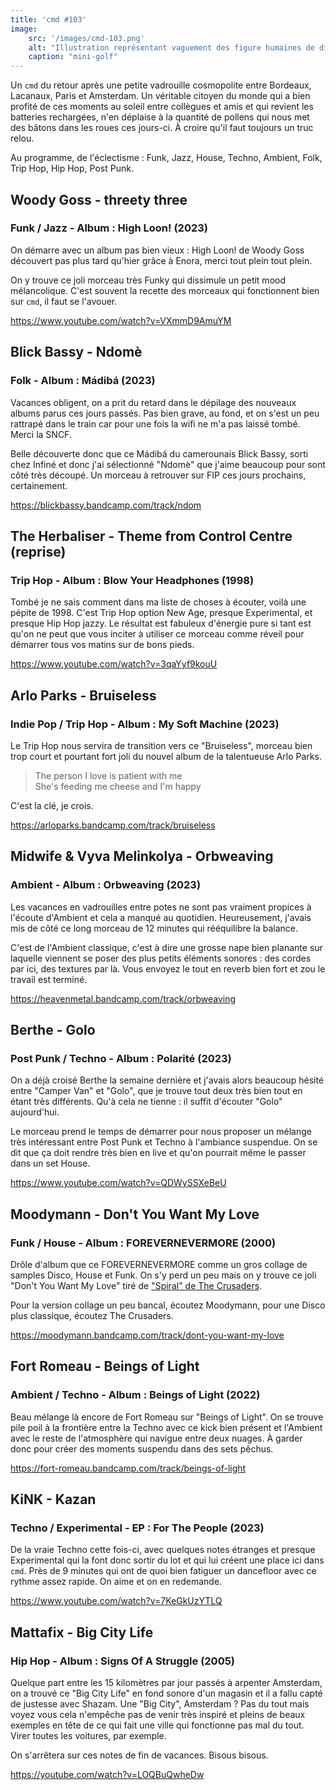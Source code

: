 ```yaml
---
title: 'cmd #103'
image:
    src: '/images/cmd-103.png'
    alt: "Illustration représentant vaguement des figure humaines de différentes couleurs"
    caption: "mini-golf"
---
```


Un `cmd` du retour après une petite vadrouille cosmopolite entre Bordeaux, Lacanaux, Paris et Amsterdam. Un véritable citoyen du monde qui a bien profité de ces moments au soleil entre collègues et amis et qui revient les batteries rechargées, n'en déplaise à la quantité de pollens qui nous met des bâtons dans les roues ces jours-ci. À croire qu'il faut toujours un truc relou.

Au programme, de l'éclectisme : Funk, Jazz, House, Techno, Ambient, Folk, Trip Hop, Hip Hop, Post Punk. 



## Woody Goss - threety three

### Funk / Jazz - Album : High Loon! (2023)

On démarre avec un album pas bien vieux : High Loon! de Woody Goss découvert pas plus tard qu'hier grâce à Enora, merci tout plein tout plein.

On y trouve ce joli morceau très Funky qui dissimule un petit mood mélancolique. C'est souvent la recette des morceaux qui fonctionnent bien sur `cmd`, il faut se l'avouer.

https://www.youtube.com/watch?v=VXmmD9AmuYM



## Blick Bassy - Ndomè

### Folk - Album : M​á​dibá (2023)

Vacances obligent, on a prit du retard dans le dépilage des nouveaux albums parus ces jours passés. Pas bien grave, au fond, et on s'est un peu rattrapé dans le train car pour une fois la wifi ne m'a pas laissé tombé. Merci la SNCF.

Belle découverte donc que ce M​á​dibá du camerounais Blick Bassy, sorti chez Infiné et donc j'ai sélectionné "Ndomè" que j'aime beaucoup pour sont côté très découpé. Un morceau à retrouver sur FIP ces jours prochains, certainement.

https://blickbassy.bandcamp.com/track/ndom



## The Herbaliser - Theme from Control Centre (reprise)

### Trip Hop - Album : Blow Your Headphones (1998)

Tombé je ne sais comment dans ma liste de choses à écouter, voilà une pépite de 1998. C'est Trip Hop option New Age, presque Experimental, et presque Hip Hop jazzy. Le résultat est fabuleux d'énergie pure si tant est qu'on ne peut que vous inciter à utiliser ce morceau comme réveil pour démarrer tous vos matins sur de bons pieds.

https://www.youtube.com/watch?v=3qaYyf9kouU



## Arlo Parks - Bruiseless

### Indie Pop / Trip Hop - Album : My Soft Machine (2023)

Le Trip Hop nous servira de transition vers ce "Bruiseless", morceau bien trop court et pourtant fort joli du nouvel album de la talentueuse Arlo Parks.

> The person I love is patient with me <br/>
> She's feeding me cheese and I'm happy <br/>

C'est la clé, je crois.

https://arloparks.bandcamp.com/track/bruiseless



## Midwife & Vyva Melinkolya - Orbweaving

### Ambient - Album : Orbweaving (2023)

Les vacances en vadrouilles entre potes ne sont pas vraiment propices à l'écoute d'Ambient et cela  a manqué au quotidien. Heureusement, j'avais mis de côté ce long morceau de 12 minutes qui rééquilibre la balance. 

C'est de l'Ambient classique, c'est à dire une grosse nape bien planante sur laquelle viennent se poser des plus petits éléments sonores : des cordes par ici, des textures par là. Vous envoyez le tout en reverb bien fort et zou le travail est terminé.

https://heavenmetal.bandcamp.com/track/orbweaving



## Berthe - Golo

### Post Punk / Techno - Album : Polarité (2023)

On a déjà croisé Berthe la semaine dernière et j'avais alors beaucoup hésité entre "Camper Van" et "Golo", que je trouve tout deux très bien tout en étant très différents. Qu'à cela ne tienne : il suffit d'écouter "Golo" aujourd'hui.

Le morceau prend le temps de démarrer pour nous proposer un mélange très intéressant entre Post Punk et Techno à l'ambiance suspendue. On se dit que ça doit rendre très bien en live et qu'on pourrait même le passer dans un set House.

https://www.youtube.com/watch?v=QDWySSXeBeU



## Moodymann - Don't You Want My Love

### Funk / House - Album : FOREVERNEVERMORE (2000)

Drôle d'album que ce FOREVERNEVERMORE comme un gros collage de samples Disco, House et Funk. On s'y perd un peu mais on y trouve ce joli "Don't You Want My Love" tiré de ["Spiral" de The Crusaders](https://www.youtube.com/watch?v=PrKe9QYS4_4).

Pour la version collage un peu bancal, écoutez Moodymann, pour une Disco plus classique, écoutez The Crusaders.

https://moodymann.bandcamp.com/track/dont-you-want-my-love



## Fort Romeau - Beings of Light

### Ambient / Techno - Album : Beings of Light (2022)

Beau mélange là encore de Fort Romeau sur "Beings of Light". On se trouve pile poil à la frontière entre la Techno avec ce kick bien présent et l'Ambient avec le reste de l'atmosphère qui navigue entre deux nuages. À garder donc pour créer des moments suspendu dans des sets pêchus. 

https://fort-romeau.bandcamp.com/track/beings-of-light



## KiNK - Kazan

### Techno / Experimental - EP : For The People (2023)

De la vraie Techno cette fois-ci, avec quelques notes étranges et presque Experimental qui la font donc sortir du lot et qui lui créent une place ici dans `cmd`. Près de 9 minutes qui ont de quoi bien fatiguer un dancefloor avec ce rythme assez rapide. On aime et on en redemande.

https://www.youtube.com/watch?v=7KeGkUzYTLQ



## Mattafix - Big City Life

### Hip Hop - Album : Signs Of A Struggle (2005)

Quelque part entre les 15 kilomètres par jour passés à arpenter Amsterdam, on a trouvé ce "Big City Life" en fond sonore d'un magasin et il a fallu capté de justesse avec Shazam. Une "Big City", Amsterdam ? Pas du tout mais voyez vous cela n'empêche pas de venir très inspiré et pleins de beaux exemples en tête de ce qui fait une ville qui fonctionne pas mal du tout. Virer toutes les voitures, par exemple.

On s'arrêtera sur ces notes de fin de vacances. Bisous bisous.

https://youtube.com/watch?v=LOQBuQwheDw

